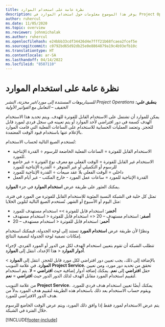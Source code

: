 ```yaml
---
title: نظرة عامة على استخدام الموارد
description: يوفر هذا الموضوع معلومات حول استخدام الموارد في Project Operations.
author: ruhercul
ms.date: 11/05/2020
ms.topic: overview
ms.reviewer: johnmichalak
ms.author: ruhercul
ms.openlocfilehash: e24bbb33cdf34426d4e7fff21b68fcaea2fcef5e
ms.sourcegitcommit: c0792bd65d92db25e0e8864879a19c4b93efb10c
ms.translationtype: HT
ms.contentlocale: ar-SA
ms.lasthandoff: 04/14/2022
ms.locfileid: "8587110"
---
```

# <a name="resource-utilization-overview"></a>نظرة عامة على استخدام الموارد

_**ينطبق علي:** ‏‫Project Operations للسيناريوهات المستندة إلى مورد/غير مخزنة‬، ‏‫النشر الخفيف – التعامل مع الفواتير الأولية‬_

يمكن للموارد أن تشتمل على الاستخدام القابل للفوترة للهدف. ويتم تحديد هذا الاستخدام الهدف كسمة في دور افتراضي لأحد الموارد أو يتم تعيينه في سجل فردي لمورد قابل للحجز. وتعتمد العمليات الحسابية للاستخدام على الساعات الفعلية التي قامت الموارد بالإعلام عنها باستخدام قيود الوقت المعتمدة.

تُستخدم الصيغ التالية لحساب الاستخدام:

  - الاستخدام القابل للفوترة = الساعات الفعلية الخاضعة للرسوم ÷ القدرة الإنتاجية للمورد.
  - الاستخدام غير القابل للفوترة = الوقت الفعلي مع معرف نوع الفوترة = غير خاضع للرسوم أو التكميلي أو غير المتوفر ÷ القدرة الإنتاجية للمورد
  - داخلي = الوقت الفعلي بلا عقد مبيعات ÷ القدرة الإنتاجية للمورد
  - القدرة الإنتاجية للمورد = ساعات عمل المورد - خارج المكتب - غير أيام العمل

يمكنك العثور على طريقة عرض **استخدام الموارد** في جزء **الموارد**.

تمثل كل خلية في الشبكة النسبة المئوية للاستخدام القابل للفوترة من المورد في فترة، مثل اليوم أو الأسبوع أو الشهر. تُستخدم الصيغ التالية لتلوين الخلايا:

  - **أخضر**: استخدام قابل للفوترة >= استخدام مستهدف للمورد
  - **أصفر**: استخدام مستهدف – 20 <= استخدام قابل للفوترة < استخدام مستهدف
  - **أحمر**: استخدام قابل للفوترة < استخدام مستهدف – 20

ونظرًا لأن طريقة عرض **استخدام المورد** تستند إلى لوحة الجدولة، فيمكنك استخدام إمكانات تصفية لوحة الجدولة لتصفية النتائج.

تتطلب الشبكة أن تقوم بتعيين استخدام الهدف لكل من الدور أو المورد الفردي. لإجراء هذا الإعداد، انتقل إلى **الموارد‏‎** > **أدوار الموارد‏‎**.

بالإضافة إلى ذلك، يجب تعيين دور افتراضي لكل مورد قابل للحجز. انتقل إلى **الموارد** > **الموارد**. في علامة التبويب **Project Service**، تحقق من تحديد دور مورد، ومن تعيين حقل **افتراضي** إلى **نعم**. يمكنك إضافة أدوار إضافية حيث **افتراضي** = **لا**. يتم استخدام الدور حيث **افتراضي** = **نعم‏‎** لتقييم استخدام المورد مقابل الهدف لذلك الدور.

من علامة التبويب **Project Service**، يمكنك أيضًا تعيين استخدام هدف فردي للمورد. ويقوم حساب الاستخدام بعد ذلك باستخدام هذه الطريقة لتقييم هدف المورد بدلاً من هدف الدور الافتراضي للمورد.

يتم عرض الاستخدام لمورد فقط إذا وافق ذلك المورد، ويتم عرض الوقت الخاضع للرسوم خلال الفترة في الشبكة.


[!INCLUDE[footer-include](../includes/footer-banner.md)]